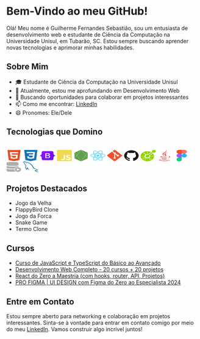 # Bem-Vindo ao meu GitHub!

Olá! Meu nome é Guilherme Fernandes Sebastião, sou um entusiasta de desenvolvimento web e estudante de Ciência da Computação na Universidade Unisul, em Tubarão, SC. Estou sempre buscando aprender novas tecnologias e aprimorar minhas habilidades.

## Sobre Mim

- 🎓 Estudante de Ciência da Computação na Universidade Unisul
- 🌱 Atualmente, estou me aprofundando em Desenvolvimento Web
- 💼 Buscando oportunidades para colaborar em projetos interessantes
- 📫 Como me encontrar: [LinkedIn](https://www.linkedin.com/in/guilherme-sebastiao/)
- 😄 Pronomes: Ele/Dele

## Tecnologias que Domino

<div style="display: inline_block"><br>                                                                   
    <img align="center" alt="Gui-html" height="30" width="40" src="https://raw.githubusercontent.com/devicons/devicon/6910f0503efdd315c8f9b858234310c06e04d9c0/icons/html5/html5-plain.svg">
    <img align="center" alt="Gui-css" height="30" width="40" src="https://raw.githubusercontent.com/devicons/devicon/6910f0503efdd315c8f9b858234310c06e04d9c0/icons/css3/css3-plain.svg">
    <img align="center" alt="Gui-bootstrap" height="30" width="40" src="https://raw.githubusercontent.com/devicons/devicon/6910f0503efdd315c8f9b858234310c06e04d9c0/icons/bootstrap/bootstrap-original.svg">
    <img align="center" alt="Gui-javascript" height="30" width="40" src="https://raw.githubusercontent.com/devicons/devicon/6910f0503efdd315c8f9b858234310c06e04d9c0/icons/javascript/javascript-plain.svg">
    <img align="center" alt="Gui-nodejs" height="30" width="40" src="https://raw.githubusercontent.com/devicons/devicon/6910f0503efdd315c8f9b858234310c06e04d9c0/icons/nodejs/nodejs-plain.svg">
    <img align="center" alt="Gui-react" height="30" width="40" src="https://raw.githubusercontent.com/devicons/devicon/6910f0503efdd315c8f9b858234310c06e04d9c0/icons/react/react-original.svg">
    <img align="center" alt="Gui-git" height="30" width="40" src="https://raw.githubusercontent.com/devicons/devicon/6910f0503efdd315c8f9b858234310c06e04d9c0/icons/git/git-plain.svg">
    <img align="center" alt="Gui-github" height="30" width="40" src="https://github.com/devicons/devicon/blob/master/icons/github/github-original.svg">
    <img align="center" alt="Gui-apirest" height="30" width="40" src="https://github.com/devicons/devicon/blob/master/icons/openapi/openapi-plain.svg">
    <img align="center" alt="Gui-java" height="30" width="40" src="https://raw.githubusercontent.com/devicons/devicon/6910f0503efdd315c8f9b858234310c06e04d9c0/icons/java/java-plain.svg">
    <img align="center" alt="Gui-figma" height="30" width="40" src="https://raw.githubusercontent.com/devicons/devicon/6910f0503efdd315c8f9b858234310c06e04d9c0/icons/figma/figma-original.svg">
    <img align="center" alt="Gui-sql" height="30" width="40" src="https://raw.githubusercontent.com/devicons/devicon/6910f0503efdd315c8f9b858234310c06e04d9c0/icons/sqldeveloper/sqldeveloper-plain.svg">
    <img align="center" alt="Gui-mysql" height="30" width="40" src="https://github.com/devicons/devicon/blob/master/icons/mysql/mysql-original.svg">
</div>

## Projetos Destacados

- Jogo da Velha
- FlappyBird Clone
- Jogo da Forca
- Snake Game
- Termo Clone

## Cursos

- [Curso de JavaScript e TypeScript do Básico ao Avançado](https://www.udemy.com)
- [Desenvolvimento Web Completo - 20 cursos + 20 projetos](https://www.udemy.com)
- [React do Zero a Maestria (com hooks, router, API, Projetos)](https://www.udemy.com)
- [PRO FIGMA | UI DESIGN com Figma do Zero ao Especialista 2024](https://www.udemy.com)

## Entre em Contato

Estou sempre aberto para networking e colaboração em projetos interessantes. Sinta-se à vontade para entrar em contato comigo por meio do meu [LinkedIn](https://www.linkedin.com/in/guilherme-sebastiao/). Vamos construir algo incrível juntos!
